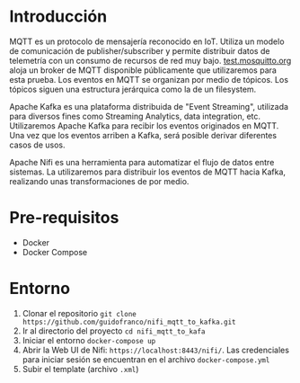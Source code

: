 # Introducción

MQTT es un protocolo de mensajería reconocido en IoT. Utiliza un modelo de comunicación de publisher/subscriber
y permite distribuir datos de telemetría con un consumo de recursos de red muy bajo.
[test.mosquitto.org](http://test.mosquitto.org/) aloja un broker de MQTT disponible públicamente que utilizaremos para esta prueba.
Los eventos en MQTT se organizan por medio de tópicos. Los tópicos siguen una estructura jerárquica como la de un filesystem.

Apache Kafka es una plataforma distribuida de "Event Streaming", utilizada para diversos fines como Streaming Analytics, data integration, etc.
Utilizaremos Apache Kafka para recibir los eventos originados en MQTT. Una vez que los eventos arriben a Kafka,
será posible derivar diferentes casos de usos.

Apache Nifi es una herramienta para automatizar el flujo de datos entre sistemas. La utilizaremos para distribuir los eventos de MQTT
hacia Kafka, realizando unas transformaciones de por medio.

# Pre-requisitos

- Docker
- Docker Compose

# Entorno

1. Clonar el repositorio
`git clone https://github.com/guidofranco/nifi_mqtt_to_kafka.git`
2. Ir al directorio del proyecto
`cd nifi_mqtt_to_kafa`
3. Iniciar el entorno
`docker-compose up`
4. Abrir la Web UI de Nifi: `https://localhost:8443/nifi/`.
Las credenciales para iniciar sesión se encuentran en el archivo `docker-compose.yml`
6. Subir el template (archivo `.xml`)
